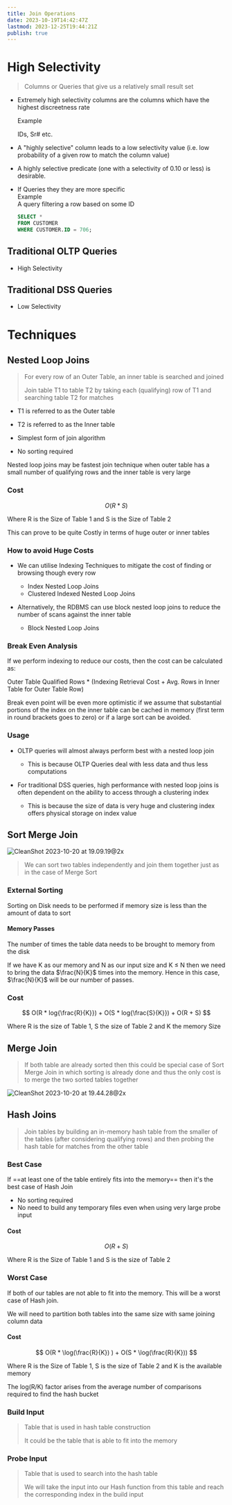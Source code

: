 ```yaml
---
title: Join Operations
date: 2023-10-19T14:42:47Z
lastmod: 2023-12-25T19:44:21Z
publish: true
---
```


# High Selectivity

> Columns or Queries that give us a relatively small result set

* Extremely high selectivity columns are the columns which have the highest discreetness rate

  Example

  IDs, Sr# etc.
* A "highly selective" column leads to a low selectivity value (i.e. low probability of a given row to match the column value)
* A highly selective predicate (one with a selectivity of 0.10 or less) is desirable.
* If Queries they they are more specific  
  Example  
  A query filtering a row based on some ID  
    

  ```sql
  SELECT *
  FROM CUSTOMER
  WHERE CUSTOMER.ID = 706;
  ```

## Traditional OLTP Queries

* High Selectivity

## Traditional DSS Queries

* Low Selectivity

# Techniques

## Nested Loop Joins

> For every row of an Outer Table, an inner table is searched and joined
> 
> Join table T1 to table T2 by taking each (qualifying) row of T1 and searching table T2 for matches

* T1 is referred to as the Outer table
* T2 is referred to as the Inner table

* Simplest form of join algorithm
* No sorting required

Nested loop joins may be fastest join technique when outer table has a small number of qualifying rows and the inner table is very large

### Cost

$$
O(R * S)
$$

Where R is the Size of Table 1 and S is the Size of Table 2

This can prove to be quite Costly in terms of huge outer or inner tables

### How to avoid Huge Costs

* We can utilise Indexing Techniques to mitigate the cost of finding or browsing though every row

  * Index Nested Loop Joins
  * Clustered Indexed Nested Loop Joins
* Alternatively, the RDBMS can use block nested loop joins to reduce the number of scans against the inner table

  * Block Nested Loop Joins

### Break Even Analysis

If we perform indexing to reduce our costs, then the cost can be calculated as:

Outer Table Qualified Rows * (Indexing Retrieval Cost + Avg. Rows in Inner Table for Outer Table Row)

Break even point will be even more optimistic if we assume that substantial portions of the index on the inner table can be cached in memory (first term in round brackets goes to zero) or if a large sort can be avoided.

### Usage

* OLTP queries will almost always perform best with a nested loop join

  * This is because OLTP Queries deal with less data and thus less computations
* For traditional DSS queries, high performance with nested loop joins is often dependent on the ability to access through a clustering index

  * This is because the size of data is very huge and clustering index offers physical storage on index value

## Sort Merge Join

​![CleanShot 2023-10-20 at 19.09.19@2x](Literature/_old-attachments/sort-merge-join.png)​

> We can sort two tables independently and join them together just as in the case of Merge Sort

### External Sorting

Sorting on Disk needs to be performed if memory size is less than the amount of data to sort

#### Memory Passes

The number of times the table data needs to be brought to memory from the disk

If we have K as our memory and N as our input size and K $\le$ N then we need to bring the data $\frac{N}{K}$ times into the memory. Hence in this case, $\frac{N}{K}$ will be our number of passes.

### Cost

$$
O(R * log{\frac{R}{K}}) + O(S * log{\frac{S}{K}}) + O(R + S)
$$

Where R is the size of Table 1, S the size of Table 2 and K the memory Size

## Merge Join

> If both table are already sorted then this could be special case of Sort Merge Join in which sorting is already done and thus the only cost is to merge the two sorted tables together

​![CleanShot 2023-10-20 at 19.44.28@2x](Literature/_old-attachments/merge-join.png)​

## Hash Joins

> Join tables by building an in-memory hash table from the smaller of the tables (after considering qualifying rows) and then probing the hash table for matches from the other table

### Best Case

If ==at least one of the table entirely fits into the memory== then it's the best case of Hash Join

* No sorting required
* No need to build any temporary files even when using very large probe input

#### Cost

$$
O(R  + S)
$$

Where R is the Size of Table 1 and S is the size of Table 2

### Worst Case

If both of our tables are not able to fit into the memory. This will be a worst case of Hash join.

We will need to partition both tables into the same size with same joining column data

#### Cost

$$
O(R * \log(\frac{R}{K}) ) + O(S * \log(\frac{R}{K}))
$$

Where R is the Size of Table 1, S is the size of Table 2 and K is the available memory

The log(R/K) factor arises from the average number of comparisons required to find the hash bucket

### Build Input

> Table that is used in hash table construction
> 
> It could be the table that is able to fit into the memory

### Probe Input

> Table that is used to search into the hash table
> 
> We will take the input into our Hash function from this table and reach the corresponding index in the build input
